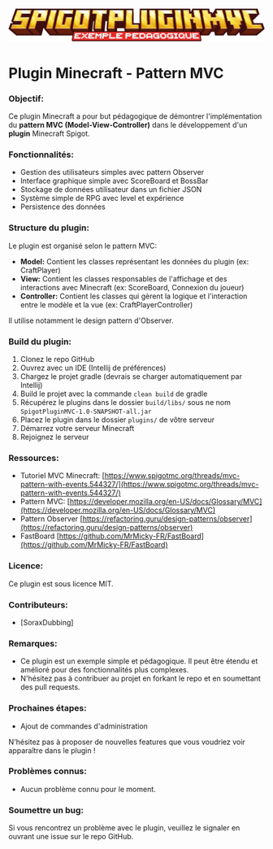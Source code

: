 <h1 align="center">
  <img src="https://raw.githubusercontent.com/Sorax5/SpigotPluginMVC/master/assets/minecraft_title.png">
</h1>

# Plugin Minecraft - Pattern MVC

### **Objectif:**

Ce plugin Minecraft a pour but pédagogique de démontrer l'implémentation du **pattern MVC (Model-View-Controller)** dans le développement d'un **plugin** Minecraft Spigot.

### **Fonctionnalités:**

* Gestion des utilisateurs simples avec pattern Observer
* Interface graphique simple avec ScoreBoard et BossBar
* Stockage de données utilisateur dans un fichier JSON
* Système simple de RPG avec level et expérience
* Persistence des données

### **Structure du plugin:**

Le plugin est organisé selon le pattern MVC:

* **Model:** Contient les classes représentant les données du plugin (ex: CraftPlayer)
* **View:** Contient les classes responsables de l'affichage et des interactions avec Minecraft (ex: ScoreBoard, Connexion du joueur)
* **Controller:** Contient les classes qui gèrent la logique et l'interaction entre le modèle et la vue (ex: CraftPlayerController)

Il utilise notamment le design pattern d'Observer.

### **Build du plugin:**

1. Clonez le repo GitHub
2. Ouvrez avec un IDE (Intellij de préférences)
3. Chargez le projet gradle (devrais se charger automatiquement par Intellij)
4. Build le projet avec la commande `clean build` de gradle
5. Récupérez le plugins dans le dossier `build/libs/` sous ne nom `SpigotPluginMVC-1.0-SNAPSHOT-all.jar`
6. Placez le plugin dans le dossier `plugins/` de vôtre serveur
2. Démarrez votre serveur Minecraft
3. Rejoignez le serveur

### **Ressources:**

* Tutoriel MVC Minecraft: [https://www.spigotmc.org/threads/mvc-pattern-with-events.544327/](https://www.spigotmc.org/threads/mvc-pattern-with-events.544327/)
* Pattern MVC: [https://developer.mozilla.org/en-US/docs/Glossary/MVC](https://developer.mozilla.org/en-US/docs/Glossary/MVC)
* Pattern Observer [https://refactoring.guru/design-patterns/observer](https://refactoring.guru/design-patterns/observer)
* FastBoard [https://github.com/MrMicky-FR/FastBoard](https://github.com/MrMicky-FR/FastBoard)

### **Licence:**

Ce plugin est sous licence MIT.

### **Contributeurs:**

* [SoraxDubbing]

### **Remarques:**

* Ce plugin est un exemple simple et pédagogique. Il peut être étendu et amélioré pour des fonctionnalités plus complexes.
* N'hésitez pas à contribuer au projet en forkant le repo et en soumettant des pull requests.

### **Prochaines étapes:**

* Ajout de commandes d'administration

N'hésitez pas à proposer de nouvelles features que vous voudriez voir apparaître dans le plugin !

### **Problèmes connus:**

* Aucun problème connu pour le moment.

### **Soumettre un bug:**

Si vous rencontrez un problème avec le plugin, veuillez le signaler en ouvrant une issue sur le repo GitHub.

